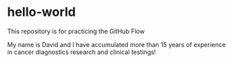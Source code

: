 # hello-world
This repository is for practicing the GitHub Flow 

My name is David and I have accumulated more than 15 years of experience in cancer diagnostics research and clinical testings! 
